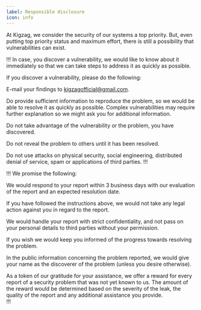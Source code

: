 ```yaml
---
label: Responsible disclosure
icon: info
---
```


At Kigzag, we consider the security of our systems a top priority. But, even putting top priority status and maximum effort, there is still a possibility that vulnerabilities can exist. 

!!! In case, you discover a vulnerability, we would like to know about it immediately so that we can take steps to address it as quickly as possible.  

If you discover a vulnerability, please do the following: 

E-mail your findings to kigzagofficial@gmail.com. 

Do provide sufficient information to reproduce the problem, so we would be able to resolve it as quickly as possible. Complex vulnerabilities may require further explanation so we might ask you for additional information. 

Do not take advantage of the vulnerability or the problem, you have discovered. 

Do not reveal the problem to others until it has been resolved. 

Do not use attacks on physical security, social engineering, distributed denial of service, spam or applications of third parties.
!!!

!!! We promise the following: 

We would respond to your report within 3 business days with our evaluation of the report and an expected resolution date. 

If you have followed the instructions above, we would not take any legal action against you in regard to the report. 

We would handle your report with strict confidentiality, and not pass on your personal details to third parties without your permission. 

If you wish we would keep you informed of the progress towards resolving the problem. 

In the public information concerning the problem reported, we would give your name as the discoverer of the problem (unless you desire otherwise).

As a token of our gratitude for your assistance, we offer a reward for every report of a security problem that was not yet known to us. The amount of the reward would be determined based on the severity of the leak, the quality of the report and any additional assistance you provide.  
!!! 